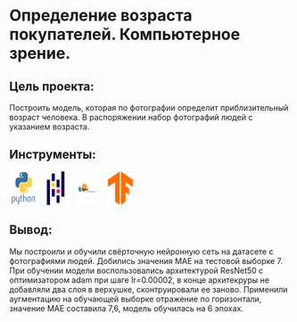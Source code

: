 # Определение возраста покупателей. Компьютерное зрение.
## Цель проекта:
Построить модель, которая по фотографии определит приблизительный возраст человека. В распоряжении набор фотографий людей с указанием возраста.
## Инструменты:
<div>
  <img src="https://github.com/devicons/devicon/blob/master/icons/python/python-original-wordmark.svg" title="React" alt="React" width="50" height="60"/>&nbsp;
  <img src="https://github.com/devicons/devicon/blob/master/icons/pandas/pandas-original.svg" width="50" height="60"/>&nbsp;
  <img src="https://github.com/scikit-learn/scikit-learn/blob/main/doc/logos/scikit-learn-logo.svg" title="React" alt="React" width="50" height="60"/>&nbsp;
  <img src="https://github.com/devicons/devicon/blob/master/icons/tensorflow/tensorflow-original.svg" title="React" alt="React" width="50" height="60"/>&nbsp;
</div>

## Вывод:

Мы построили и обучили свёрточную нейронную сеть на датасете с фотографиями людей. Добились значения MAE на тестовой выборке 7. При обучении модели воспользовались архитектурой ResNet50 с оптимизатором adam при шаге lr=0.00002, в конце архитекруры не добавляли два слоя в верхушке, сконтруировали ее заново. Применили аугментацию на обучающей выборке отражение по горизонтали, значение MAE составила 7,6, модель обучилась на 6 эпохах.
